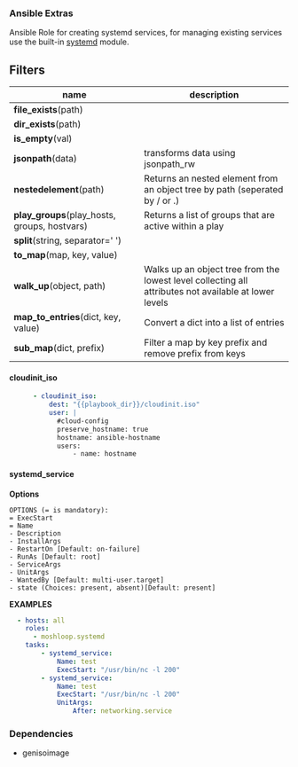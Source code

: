 

### Ansible Extras

Ansible Role for creating systemd services, for managing existing services use the built-in [systemd](https://docs.ansible.com/ansible/latest/modules/systemd_module.html) module.

## Filters

| name                                          | description                                                  |
| --------------------------------------------- | ------------------------------------------------------------ |
| **file_exists**(path)                         |                                                              |
| **dir_exists**(path)                          |                                                              |
| **is_empty**(val)                             |                                                              |
| **jsonpath**(data)                            | transforms data using jsonpath_rw                            |
| **nestedelement**(path)                       | Returns an nested element from an object tree by path (seperated by / or .) |
| **play_groups**(play_hosts, groups, hostvars) | Returns a list of groups that are active within a play       |
| **split**(string, separator=' ')              |                                                              |
| **to_map**(map, key, value)                   |                                                              |
| **walk_up**(object, path)                     | Walks up an object tree from the lowest level collecting all attributes not available at lower levels |
| **map_to_entries**(dict, key, value)          | Convert a dict into a list of entries                        |
| **sub_map**(dict, prefix)                     | Filter a map by key prefix and remove prefix from keys       |


#### cloudinit_iso

```yaml
      - cloudinit_iso:
          dest: "{{playbook_dir}}/cloudinit.iso"
          user: |
            #cloud-config
            preserve_hostname: true
            hostname: ansible-hostname
            users:
                - name: hostname
```

#### systemd_service
**Options**
```
OPTIONS (= is mandatory):
= ExecStart
= Name
- Description
- InstallArgs
- RestartOn [Default: on-failure]
- RunAs [Default: root]
- ServiceArgs
- UnitArgs
- WantedBy [Default: multi-user.target]
- state (Choices: present, absent)[Default: present]
```

**EXAMPLES**
```yaml
  - hosts: all
    roles:
      - moshloop.systemd
    tasks:
        - systemd_service:
            Name: test
            ExecStart: "/usr/bin/nc -l 200"
        - systemd_service:
            Name: test
            ExecStart: "/usr/bin/nc -l 200"
            UnitArgs:
                After: networking.service
```

### Dependencies

- genisoimage